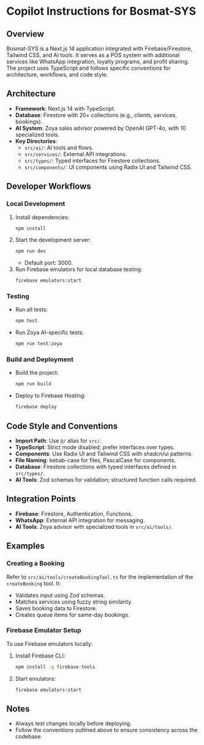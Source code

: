# Copilot Instructions for Bosmat-SYS

## Overview
Bosmat-SYS is a Next.js 14 application integrated with Firebase/Firestore, Tailwind CSS, and AI tools. It serves as a POS system with additional services like WhatsApp integration, loyalty programs, and profit sharing. The project uses TypeScript and follows specific conventions for architecture, workflows, and code style.

## Architecture
- **Framework**: Next.js 14 with TypeScript.
- **Database**: Firestore with 20+ collections (e.g., clients, services, bookings).
- **AI System**: Zoya sales advisor powered by OpenAI GPT-4o, with 10 specialized tools.
- **Key Directories**:
  - `src/ai/`: AI tools and flows.
  - `src/services/`: External API integrations.
  - `src/types/`: Typed interfaces for Firestore collections.
  - `src/components/`: UI components using Radix UI and Tailwind CSS.

## Developer Workflows
### Local Development
1. Install dependencies:
   ```bash
   npm install
   ```
2. Start the development server:
   ```bash
   npm run dev
   ```
   - Default port: 3000.
3. Run Firebase emulators for local database testing:
   ```bash
   firebase emulators:start
   ```

### Testing
- Run all tests:
  ```bash
  npm test
  ```
- Run Zoya AI-specific tests:
  ```bash
  npm run test:zoya
  ```

### Build and Deployment
- Build the project:
  ```bash
  npm run build
  ```
- Deploy to Firebase Hosting:
  ```bash
  firebase deploy
  ```

## Code Style and Conventions
- **Import Path**: Use `@/` alias for `src/`.
- **TypeScript**: Strict mode disabled; prefer interfaces over types.
- **Components**: Use Radix UI and Tailwind CSS with shadcn/ui patterns.
- **File Naming**: kebab-case for files, PascalCase for components.
- **Database**: Firestore collections with typed interfaces defined in `src/types/`.
- **AI Tools**: Zod schemas for validation; structured function calls required.

## Integration Points
- **Firebase**: Firestore, Authentication, Functions.
- **WhatsApp**: External API integration for messaging.
- **AI Tools**: Zoya advisor with specialized tools in `src/ai/tools/`.

## Examples
### Creating a Booking
Refer to `src/ai/tools/createBookingTool.ts` for the implementation of the `createBooking` tool. It:
- Validates input using Zod schemas.
- Matches services using fuzzy string similarity.
- Saves booking data to Firestore.
- Creates queue items for same-day bookings.

### Firebase Emulator Setup
To use Firebase emulators locally:
1. Install Firebase CLI:
   ```bash
   npm install -g firebase-tools
   ```
2. Start emulators:
   ```bash
   firebase emulators:start
   ```

## Notes
- Always test changes locally before deploying.
- Follow the conventions outlined above to ensure consistency across the codebase.
